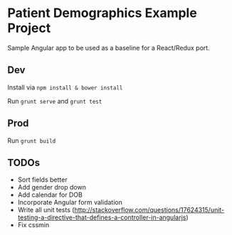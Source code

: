 # Patient Demographics Example Project

Sample Angular app to be used as a baseline for a React/Redux port.

## Dev

Install via `npm install & bower install`

Run `grunt serve` and `grunt test`

## Prod

Run `grunt build`

## TODOs
- Sort fields better
- Add gender drop down
- Add calendar for DOB
- Incorporate Angular form validation
- Write all unit tests (http://stackoverflow.com/questions/17624315/unit-testing-a-directive-that-defines-a-controller-in-angularjs)
- Fix cssmin
